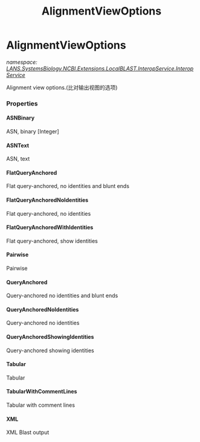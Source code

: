 ﻿---
title: AlignmentViewOptions
---

# AlignmentViewOptions
_namespace: [LANS.SystemsBiology.NCBI.Extensions.LocalBLAST.InteropService.InteropService](N-LANS.SystemsBiology.NCBI.Extensions.LocalBLAST.InteropService.InteropService.html)_

Alignment view options.(比对输出视图的选项)



### Properties

#### ASNBinary
ASN, binary [Integer]
#### ASNText
ASN, text
#### FlatQueryAnchored
Flat query-anchored, no identities and blunt ends
#### FlatQueryAnchoredNoIdentities
Flat query-anchored, no identities
#### FlatQueryAnchoredWithIdentities
Flat query-anchored, show identities
#### Pairwise
Pairwise
#### QueryAnchored
Query-anchored no identities and blunt ends
#### QueryAnchoredNoIdentities
Query-anchored no identities
#### QueryAnchoredShowingIdentities
Query-anchored showing identities
#### Tabular
Tabular
#### TabularWithCommentLines
Tabular with comment lines
#### XML
XML Blast output

